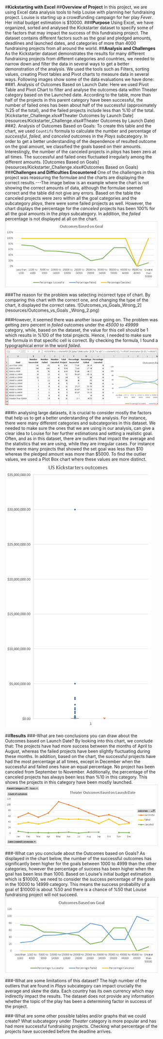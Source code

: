 #**Kickstarting with Excel**
##**Overview of Project**
In this project, we are using Excel data analysis tools to help Louise with planning her fundraising project. Louise is starting up a crowdfunding campaign for her play *Fever*. Her initial budget estimation is $10000.
###**Purpose**
Using Excel, we have organized, sorted and analysed the Kickstarter dataset to specify some of the factors that may impact the success of this fundraising project. The dataset contains different factors such as the goal and pledged amounts, deadlines and launched dates, and categories of more than 4000 fundraising projects from all around the world.
##**Analysis and Challenges**
As the Kickstarter dataset demonstrates the results for many different fundraising projects from different categories and countries, we needed to narrow down and filter the data in several ways to get a better demonstration of the analysis. We used the tools such as Filters, sorting values, creating Pivot tables and Pivot charts to measure data in several ways. Following images show some of the data evaluations we have done:
###1. Analysis of Outcomes Based on Launch Date: Here we used Pivot Table and Pivot Chart to filter and analyse the outcomes data within Theater category based on the Launched date. According to the table, more than half of the projects in this parent category have been successful, the number of failed ones has been about half of the successful (approximately %25 of the total), and the failed projects include less than %10 of the total.
[Kickstarter_Challenge.xlsx#Theater Outcomes by Launch Date](resources/Kickstarter_Challenge.xlsx#Theater Outcomes by Launch Date)
###2. Analysis of Outcomes Based on Goals: To create this table and the chart, we used `Countifs` formula to calculate the number and percentage of *successful*, *failed*, and *canceled* outcomes in the *Plays* subcategory. In order to get a better understanding of the dependence of resulted outcome on the goal amount, we classified the goals based on their amounts. Interestingly, the number of the canceled projects in *plays* has been zero at all times. The successful and failed  ones fluctuated irregularly among the different amounts.
[Outcomes Based on Goals](resources/Kickstarter_Challenge.xlsx#Outcomes Based on Goals)
###**Challenges and Difficulties Encountered**
One of the challenges in this project was reassuring the formulae and the charts are displaying the correct results.---The image below is an example where the chart is not showing the correct amounts of data, although the formulae seemed correct and the table did not give any errors. Based on the table the canceled projects were zero within all the goal categories and the subcategory *plays*, there were some failed projects as well. However, the chart displays the percentage for the *canceled* projects has been 100% for all the goal amounts in the *plays* subcategory. In addition, the *failed* percentage is not displayed at all on the chart.
![Outcomes_vs_Goals_Wrong](resources/Outcomes_vs_Goals_Wrong.png)

###The reason for the problem was selecting incorrect type of chart. By comparing this chart with the correct one, and changing the type of the chart, it displayed the correct rates.
![Outcomes_vs_Goals_Wrong_2](resources/Outcomes_vs_Goals _Wrong_2.png)

###However, it seemed there was another issue going on. The problem was getting zero percent in *failed* outcomes under the *45000 to 49999* category, while, based on the dataset, the value for this cell should be 1 which results in %100 of the total projects. Hence, I needed to make sure the formula in that specific cell is correct. By checking the formula, I found a typographical error in the word *failed*. 
![Outcomes_vs_Goals_Wrong_Typo](resources/Outcomes_vs_Goals_Wrong_Typo.png)

###In analysing large datasets, it is crucial to consider mostly the factors that help us to get a better understanding of the analysis. For instance, there were many different categories and subcategories in this dataset. We needed to make sure the ones that we are using in our analysis, can give a clear idea to Louise for her further estimations and setting a realistic goal.
Often, and as in this dataset, there are outliers that impact the average and the statistics that we are using, while they are irregular cases. For instance there were many projects that showed the set goal was less than $10 whereas the pledged amount was more than $5000. To find the outlier values, we used a Plot Box chart where these values are more distinct.
![Plot_Box](resources/Plot_Box.png)


##**Results**
###-What are two conclusions you can draw about the Outcomes based on Launch Date?
By looking into this chart, we conclude that:
The projects have had more success between the months of April to August, whereas the failed projects have been slightly fluctuating during these months. In addition, based on the chart, the successful projects have had the most percentage at all times, except in December when the successful and failed ones have an equal percentage.
No project has been canceled from September to November. Additionally, the percentage of the canceled projects has always been less than %10 in this category. This shows the projects in this category have been mostly launched.
![Theater_Outcomes_vs_Launch](resources/Theater_Outcomes_vs_Launch.png)

###-What can you conclude about the Outcomes based on Goals?
As displayed in the chart below, the number of the successful outcomes has significantly been higher for the goals between 1000 to 4999 than the other categories, however the percentage of success has been higher when the goal has been less than 1000. Based on Louise's initial budget estimation which is $10000, we need to consider the success percentage of the goals in the 10000 to 14999 category. This means the success probability of a goal of $10000 is about %50 and there is a chance of %50 that Louise fundraising project will not succeed.
![Outcomes_vs_Goals](resources/Outcomes_vs_Goals.png)

###-What are some limitations of this dataset?
The high number of the outliers that are found in *Plays* subcategory can impact crucially the average and skew the data.
Each country has its own currency which may indirectly impact the results.
The dataset does not provide any information whether the topic of the play has been a determining factor in success of the project.

###-What are some other possible tables and/or graphs that we could create?
What subcategory under *Theater* category is more popular and has had more successful fundraising projects.
Checking what percentage of the projects have succeeded before the deadline arrives.

